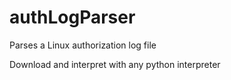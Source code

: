 # authLogParser
Parses a Linux authorization log file

Download and interpret with any python interpreter
